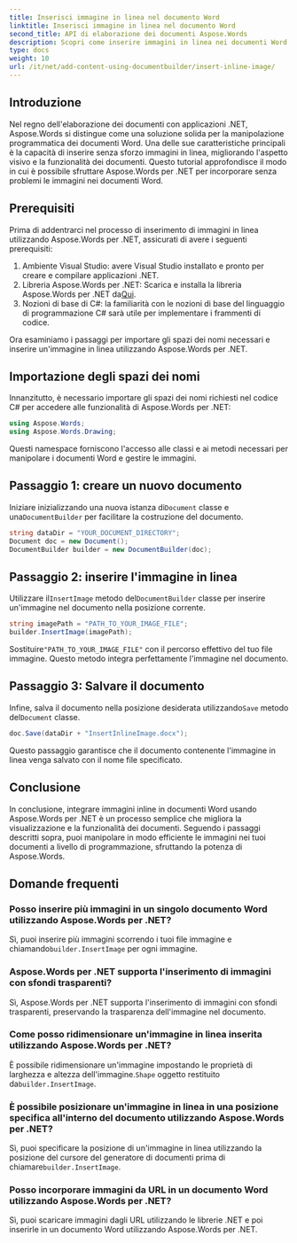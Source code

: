 ```yaml
---
title: Inserisci immagine in linea nel documento Word
linktitle: Inserisci immagine in linea nel documento Word
second_title: API di elaborazione dei documenti Aspose.Words
description: Scopri come inserire immagini in linea nei documenti Word utilizzando Aspose.Words per .NET. Guida dettagliata con esempi di codice e FAQ incluse.
type: docs
weight: 10
url: /it/net/add-content-using-documentbuilder/insert-inline-image/
---
```

## Introduzione

Nel regno dell'elaborazione dei documenti con applicazioni .NET, Aspose.Words si distingue come una soluzione solida per la manipolazione programmatica dei documenti Word. Una delle sue caratteristiche principali è la capacità di inserire senza sforzo immagini in linea, migliorando l'aspetto visivo e la funzionalità dei documenti. Questo tutorial approfondisce il modo in cui è possibile sfruttare Aspose.Words per .NET per incorporare senza problemi le immagini nei documenti Word.

## Prerequisiti

Prima di addentrarci nel processo di inserimento di immagini in linea utilizzando Aspose.Words per .NET, assicurati di avere i seguenti prerequisiti:

1. Ambiente Visual Studio: avere Visual Studio installato e pronto per creare e compilare applicazioni .NET.
2.  Libreria Aspose.Words per .NET: Scarica e installa la libreria Aspose.Words per .NET da[Qui](https://releases.aspose.com/words/net/).
3. Nozioni di base di C#: la familiarità con le nozioni di base del linguaggio di programmazione C# sarà utile per implementare i frammenti di codice.

Ora esaminiamo i passaggi per importare gli spazi dei nomi necessari e inserire un'immagine in linea utilizzando Aspose.Words per .NET.

## Importazione degli spazi dei nomi

Innanzitutto, è necessario importare gli spazi dei nomi richiesti nel codice C# per accedere alle funzionalità di Aspose.Words per .NET:

```csharp
using Aspose.Words;
using Aspose.Words.Drawing;
```

Questi namespace forniscono l'accesso alle classi e ai metodi necessari per manipolare i documenti Word e gestire le immagini.

## Passaggio 1: creare un nuovo documento

 Iniziare inizializzando una nuova istanza di`Document` classe e una`DocumentBuilder` per facilitare la costruzione del documento.

```csharp
string dataDir = "YOUR_DOCUMENT_DIRECTORY";
Document doc = new Document();
DocumentBuilder builder = new DocumentBuilder(doc);
```

## Passaggio 2: inserire l'immagine in linea

 Utilizzare il`InsertImage` metodo del`DocumentBuilder` classe per inserire un'immagine nel documento nella posizione corrente.

```csharp
string imagePath = "PATH_TO_YOUR_IMAGE_FILE";
builder.InsertImage(imagePath);
```

 Sostituire`"PATH_TO_YOUR_IMAGE_FILE"` con il percorso effettivo del tuo file immagine. Questo metodo integra perfettamente l'immagine nel documento.

## Passaggio 3: Salvare il documento

 Infine, salva il documento nella posizione desiderata utilizzando`Save` metodo del`Document` classe.

```csharp
doc.Save(dataDir + "InsertInlineImage.docx");
```

Questo passaggio garantisce che il documento contenente l'immagine in linea venga salvato con il nome file specificato.

## Conclusione

In conclusione, integrare immagini inline in documenti Word usando Aspose.Words per .NET è un processo semplice che migliora la visualizzazione e la funzionalità dei documenti. Seguendo i passaggi descritti sopra, puoi manipolare in modo efficiente le immagini nei tuoi documenti a livello di programmazione, sfruttando la potenza di Aspose.Words.

## Domande frequenti

### Posso inserire più immagini in un singolo documento Word utilizzando Aspose.Words per .NET?
 Sì, puoi inserire più immagini scorrendo i tuoi file immagine e chiamando`builder.InsertImage` per ogni immagine.

### Aspose.Words per .NET supporta l'inserimento di immagini con sfondi trasparenti?
Sì, Aspose.Words per .NET supporta l'inserimento di immagini con sfondi trasparenti, preservando la trasparenza dell'immagine nel documento.

### Come posso ridimensionare un'immagine in linea inserita utilizzando Aspose.Words per .NET?
 È possibile ridimensionare un'immagine impostando le proprietà di larghezza e altezza dell'immagine.`Shape` oggetto restituito da`builder.InsertImage`.

### È possibile posizionare un'immagine in linea in una posizione specifica all'interno del documento utilizzando Aspose.Words per .NET?
 Sì, puoi specificare la posizione di un'immagine in linea utilizzando la posizione del cursore del generatore di documenti prima di chiamare`builder.InsertImage`.

### Posso incorporare immagini da URL in un documento Word utilizzando Aspose.Words per .NET?
Sì, puoi scaricare immagini dagli URL utilizzando le librerie .NET e poi inserirle in un documento Word utilizzando Aspose.Words per .NET.